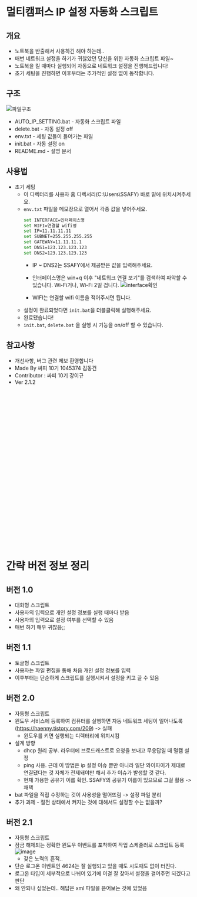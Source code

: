 # 멀티캠퍼스 IP 설정 자동화 스크립트

## 개요

- 노트북을 반출해서 사용하긴 해야 하는데..
- 매번 네트워크 설정을 하기가 귀찮았던 당신을 위한 자동화 스크립트 파일~
- 노트북을 킬 때마다 실행되어 자동으로 네트워크 설정을 진행해드립니다!
- 초기 세팅을 진행하면 이후부터는 추가적인 설정 없이 동작합니다.

## 구조
![파일구조](https://github.com/Zerotay/gunfra/assets/67823010/ce3a4b72-faff-4be7-abc8-a2dad8ca3184)

- AUTO_IP_SETTING.bat - 자동화 스크립트 파일
- delete.bat - 자동 설정 off
- env.txt - 세팅 값들이 들어가는 파일
- init.bat - 자동 설정 on
- README.md - 설명 문서

## 사용법

- 초기 세팅
  - 이 디렉터리를 사용자 홈 디렉서리(C:\Users\SSAFY) 바로 밑에 위치시켜주세요.
  - `env.txt` 파일을 메모장으로 열어서 각종 값을 넣어주세요.
    ```bash
    set INTERFACE=인터페이스명
    set WIFI=연결할 wifi명
    set IP=11.11.11.11
    set SUBNET=255.255.255.255
    set GATEWAY=11.11.11.1
    set DNS1=123.123.123.123
    set DNS2=123.123.123.123
    ```
    - IP ~ DNS2는 SSAFY에서 제공받은 값을 입력해주세요.
    - 인터페이스명은 win+q 이후 "네트워크 연결 보기"를 검색하여 파악할 수 있습니다. Wi-Fi거나, Wi-Fi 2일 겁니다.
      ![interface확인](https://github.com/Zerotay/gunfra/assets/67823010/bdcf0e8c-823b-4a83-856b-5056616b121f)

    - WIFI는 연결할 wifi 이름을 적어주시면 됩니다.
  - 설정이 완료되었다면 `init.bat`을 더블클릭해 실행해주세요.
  - 완료됐습니다!
  - `init.bat`, `delete.bat` 을 실행 시 기능을 on/off 할 수 있습니다.

## 참고사항

- 개선사항, 버그 관련 제보 환영합니다
- Made By 싸피 10기 1045374 김동건
- Contributor : 싸피 10기 강이규
- Ver 2.1.2

## <br> <br> <br> <br> <br> <br> <br> <br> <br> <br> <br> <br> <br> <br> <br> <br>

# 간략 버전 정보 정리

## 버전 1.0

- 대화형 스크립트
- 사용자의 입력으로 개인 설정 정보를 실행 때마다 받음
- 사용자의 입력으로 설정 여부를 선택할 수 있음
- 매번 하기 매우 귀찮음;;

## 버전 1.1

- 토글형 스크립트
- 사용자는 파일 편집을 통해 처음 개인 설정 정보를 입력
- 이후부터는 단순하게 스크립트를 실행시켜서 설정을 키고 끌 수 있음

## 버전 2.0

- 자동형 스크립트
- 윈도우 서비스에 등록하여 컴퓨터를 실행하면 자동 네트워크 세팅이 일어나도록(https://haenny.tistory.com/209) -> 실패
  - 윈도우를 키면 실행되는 디렉터리에 위치시킴
- 설계 방향
  - dhcp 원리 공부. 라우터에 브로드캐스트로 요청을 보내고 무응답일 때 멀캠 설정
  - ping 사용. 근데 이 방법은 ip 설정 이슈 뿐만 아니라 일단 와이파이가 제대로 연결됐다는 것 자체가 전제돼야만 해서 추가 이슈가 발생할 것 같다.
  - 현재 가용한 공유기 이름 확인. SSAFY의 공유기 이름이 있으므로 그걸 활용 -> 채택
- bat 파일을 직접 수정하는 것이 사용성을 떨어뜨림 -> 설정 파일 분리
- 추가 과제 - 절전 상태에서 켜지는 것에 대해서도 설정할 수는 없을까?

## 버전 2.1

- 자동형 스크립트
- 잠금 해제되는 정확한 윈도우 이벤트를 포착하여 작업 스케줄러로 스크립트 등록
  ![image](https://github.com/Zerotay/gunfra/assets/67823010/a2420095-5670-4972-bac8-4de087553a57)
  - 갖은 노력의 흔적..
- 단순 로그온 이벤트인 4624는 잘 실행되고 있을 때도 시도때도 없이 터진다.
- 로그온 타입이 세부적으로 나뉘어 있기에 이걸 잘 찾아서 설정을 걸어주면 되겠다고 판단
- 왜 안되나 싶었는데.. 해답은 xml 파일을 뜯어보는 것에 있었음
